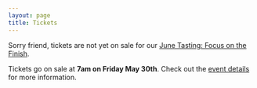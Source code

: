 ```yaml
---
layout: page
title: Tickets
---
```


Sorry friend, tickets are not yet on sale for our [June Tasting: Focus on the Finish][1].

Tickets go on sale at **7am on Friday May 30th**. Check out the [event details][1] for more information.


[1]: /2014/05/27/June-Tasting-Focus-on-the-Finish/

